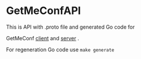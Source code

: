 # GetMeConfAPI

This is API with .proto file and generated Go code for

GetMeConf [client](https://github.com/YAWAL/ConfCLI) and [server](https://github.com/YAWAL/GetMeConf) .

 For regeneration Go code use `make generate`
